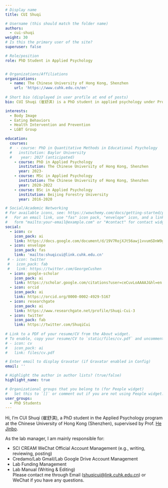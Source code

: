```yaml
---
# Display name
title: CUI Shuqi

# Username (this should match the folder name)
authors:
  - cui-shuqi
weight: 30
# Is this the primary user of the site?
superuser: false

# Role/position
role: PhD Student in Applied Psychology


# Organizations/Affiliations
organizations:
  - name: The Chinese University of Hong Kong, Shenzhen
    url: 'https://www.cuhk.edu.cn/en'
    
# Short bio (displayed in user profile at end of posts)
bio: CUI Shuqi (崔舒淇) is a PhD student in applied psychology under Prof. HE Jinbo’s supervision.

interests:
  - Body Image
  - Eating Behaviors
  - Health Intervention and Prevention
  - LGBT Group

education:
  courses:
  #  - course: PhD in Quantitative Methods in Educational Psychology
  #   institution: Baylor University
  #    year: 2027 (anticipated)
    - course: PhD in Applied Psychology
      institution: The Chinese University of Hong Kong, Shenzhen
      year: 2023-
    - course: MSc in Applied Psychology
      institution: The Chinese University of Hong Kong, Shenzhen
      year: 2020-2022
    - course: BSc in Applied Psychology
      institution: Beijing Forestry University
      year: 2016-2020

# Social/Academic Networking
# For available icons, see: https://wowchemy.com/docs/getting-started/page-builder/#icons
#   For an email link, use "fas" icon pack, "envelope" icon, and a link in the
#   form "mailto:your-email@example.com" or "#contact" for contact widget.
social:
  - icon: cv
    icon_pack: ai
    link: https://docs.google.com/document/d/19V7RojXJt56awj1vvumSDnW9gx4-LEYs/edit
  - icon: envelope
    icon_pack: fas
    link: 'mailto:shuqicui@link.cuhk.edu.cn'
 # - icon: twitter
 #   icon_pack: fab
 #   link: https://twitter.com/GeorgeCushen
  - icon: google-scholar
    icon_pack: ai
    link: https://scholar.google.com/citations?user=ceCuvLoAAAAJ&hl=en
  - icon: orcid
    icon_pack: ai
    link: https://orcid.org/0000-0002-4929-5167
  - icon: researchgate
    icon_pack: ai
    link: https://www.researchgate.net/profile/Shuqi-Cui-3
  - icon: twitter
    icon_pack: fab
    link: https://twitter.com/ShuqiCui
    
# Link to a PDF of your resume/CV from the About widget.
# To enable, copy your resume/CV to `static/files/cv.pdf` and uncomment the lines below.
# - icon: cv
#   icon_pack: ai
#   link: files/cv.pdf

# Enter email to display Gravatar (if Gravatar enabled in Config)
email: ''

# Highlight the author in author lists? (true/false)
highlight_name: true

# Organizational groups that you belong to (for People widget)
#   Set this to `[]` or comment out if you are not using People widget.
user_groups:
  - PhD Students
---
```

Hi, I’m CUI Shuqi (崔舒淇), a PhD student in the Applied Psychology program at the Chinese University of Hong Kong (Shenzhen), supervised by Prof. [He Jinbo](https://sci-cream.netlify.app/author/he-jinbo/). 

As the lab manager, I am mainly responsible for:
* SCI CREAM WeChat Official Account Management (e.g., writing, reviewing, posting)
* Credamo/Lab Gmail/Lab Google Drive Account Management
* Lab Funding Management
* Lab Manual (Writing & Editing)  
Please contact me through Email (shuqicui@link.cuhk.edu.cn) or WeChat if you have any questions.
